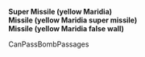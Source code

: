 ﻿**Super Missile (yellow Maridia)**  
**Missile (yellow Maridia super missile)**  
**Missile (yellow Maridia false wall)**

CanPassBombPassages
